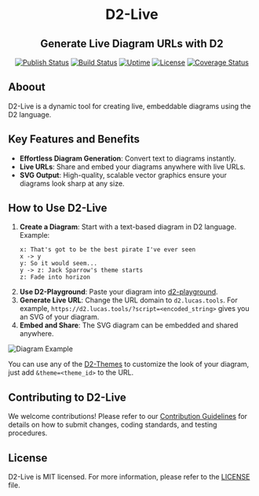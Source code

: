 <div align="center">
<h1>D2-Live</h1>
<h2>Generate Live Diagram URLs with D2</h2>

[![Publish Status](https://github.com/Watt3r/d2-live/actions/workflows/docker-publish.yml/badge.svg)](https://github.com/Watt3r/d2-live/actions/workflows/docker-publish.yml)
[![Build Status](https://github.com/Watt3r/d2-live/actions/workflows/build.yml/badge.svg)](https://github.com/Watt3r/d2-live/actions/workflows/build.yml)
[![Uptime](https://uptime.lucas.tools/api/badge/2/uptime/240)](https://uptime.lucas.tools/)
[![License](https://img.shields.io/badge/License-MIT-orange.svg)](https://github.com/Watt3r/d2-live/blob/master/LICENSE)
[![Coverage Status](https://coveralls.io/repos/github/Watt3r/d2-live/badge.svg?branch=master)](https://coveralls.io/github/Watt3r/d2-live?branch=master)
</div>

## Aboout
D2-Live is a dynamic tool for creating live, embeddable diagrams using the D2 language.

## Key Features and Benefits
- **Effortless Diagram Generation**: Convert text to diagrams instantly.
- **Live URLs**: Share and embed your diagrams anywhere with live URLs.
- **SVG Output**: High-quality, scalable vector graphics ensure your diagrams look sharp at any size.

## How to Use D2-Live
1. **Create a Diagram**: Start with a text-based diagram in D2 language. Example:
   ```
   x: That's got to be the best pirate I've ever seen
   x -> y
   y: So it would seem...
   y -> z: Jack Sparrow's theme starts
   z: Fade into horizon
   ```
2. **Use D2-Playground**: Paste your diagram into [d2-playground](https://play.d2lang.com/).
3. **Generate Live URL**: Change the URL domain to `d2.lucas.tools`. For example, `https://d2.lucas.tools/?script=<encoded_string>` gives you an SVG of your diagram.
4. **Embed and Share**: The SVG diagram can be embedded and shared anywhere.

![Diagram Example](https://d2.lucas.tools/?script=FMwxDsIwDAXQPaf4Wyd6gAyMSLCWC7jUIhE0rmzTNjk9yvykd0Y8E_lgeIvDBTPDE2Nmc2xZyRn3YWfwzgpjLuHE5YoaasQkyI5Dft-l0zqOY6hdW8SDXh9MG6nKMVg_V4Y5qVtoETdaGLm4IInmJiX8AwAA__8%3D&)

You can use any of the [D2-Themes](https://d2lang.com/tour/themes) to customize the look of your diagram, just add `&theme=<theme_id>` to the URL.

## Contributing to D2-Live
We welcome contributions! Please refer to our [Contribution Guidelines](https://github.com/Watt3r/d2-live/CONTRIBUTING.md) for details on how to submit changes, coding standards, and testing procedures.

## License
D2-Live is MIT licensed. For more information, please refer to the [LICENSE](https://github.com/Watt3r/d2-live/blob/master/LICENSE) file.
